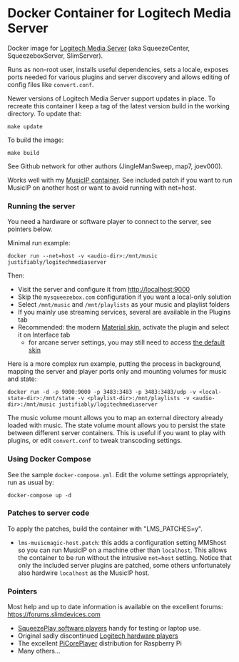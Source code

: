 # Docker Container for Logitech Media Server

Docker image for
[Logitech Media Server](https://github.com/Logitech/slimserver) (aka
SqueezeCenter, SqueezeboxServer, SlimServer).

Runs as non-root user, installs useful dependencies, sets a locale,
exposes ports needed for various plugins and server discovery and
allows editing of config files like `convert.conf`.

Newer versions of Logitech Media Server support updates in place.  To
recreate this container I keep a tag of the latest version build in the
working directory.  To update that:

    make update

To build the image:

    make build

See Github network for other authors (JingleManSweep, map7, joev000).

Works well with my [MusicIP container](https://hub.docker.com/r/justifiably/musicip/).
See included patch if you want to run MusicIP on another host or want to
avoid running with net=host.


### Running the server

You need a hardware or software player to connect to the server, see
pointers below.

Minimal run example:

    docker run --net=host -v <audio-dir>:/mnt/music justifiably/logitechmediaserver

Then:

* Visit the server and configure it from <http://localhost:9000>
* Skip the `mysqueezebox.com` configuration if you want a local-only solution
* Select `/mnt/music` and `/mnt/playlists` as your music and playlist folders
* If you mainly use streaming services, several are available in the Plugins tab
* Recommended: the modern [Material skin][lms-material], activate the plugin and select it on Interface tab
    * for arcane server settings, you may still need to access [the default skin](http://localhost:9000)

Here is a more complex run example, putting the process in background, mapping the server
and player ports only and mounting volumes for music and state:

    docker run -d -p 9000:9000 -p 3483:3483 -p 3483:3483/udp -v <local-state-dir>:/mnt/state -v <playlist-dir>:/mnt/playlists -v <audio-dir>:/mnt/music justifiably/logitechmediaserver

The music volume mount allows you to map an external directory already
loaded with music.  The state volume mount allows you to persist the
state between different server containers.  This is useful if you want
to play with plugins, or edit `convert.conf` to tweak transcoding
settings.


### Using Docker Compose

See the sample `docker-compose.yml`.  Edit the volume settings
appropriately, run as usual by:

    docker-compose up -d


### Patches to server code

To apply the patches, build the container with "LMS_PATCHES=y".

* `lms-musicmagic-host.patch`: this adds a configuration setting
  MMShost so you can run MusicIP on a machine other than `localhost`.  This
  allows the container to be run without the intrusive `net=host`
  setting.  Notice that only the included server plugins are
  patched, some others unfortunately also hardwire `localhost` as
  the MusicIP host.


### Pointers

Most help and up to date information is available on the excellent 
forums: <https://forums.slimdevices.com> 

* [SqueezePlay software players](http://wiki.slimdevices.com/index.php/SqueezePlay_binaries)
  handy for testing or laptop use.
* Original sadly discontinued [Logitech hardware players](http://wiki.slimdevices.com/index.php/Main_Page#Players_.26_Controllers)
* The excellent [PiCorePlayer](https://www.picoreplayer.org) distribution for Raspberry Pi
* Many others...

[lms-material]: https://forums.slimdevices.com/showthread.php?109624-Announce-Material-Skin
